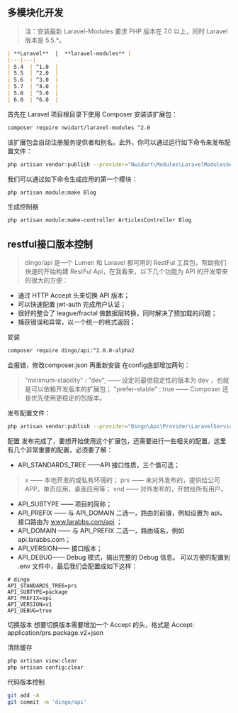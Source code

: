 ## 多模块化开发

> 注：安装最新 Laravel-Modules 要求 PHP 版本在 7.0 以上，同时 Laravel 版本是 5.5.*。
```markdown
| **Laravel**  |  **laravel-modules** |
|---|---|
| 5.4  | ^1.0  |
| 5.5  | ^2.0  |
| 5.6  | ^3.0  |
| 5.7  | ^4.0  |
| 5.8  | ^5.0  |
| 6.0  | ^6.0  |
```
首先在 Laravel 项目根目录下使用 Composer 安装该扩展包：

```bash
composer require nwidart/laravel-modules ^2.0
```

该扩展包会自动注册服务提供者和别名。此外，你可以通过运行如下命令来发布配置文件：
```bash
php artisan vendor:publish --provider="Nwidart\Modules\LaravelModulesServiceProvider"
```
我们可以通过如下命令生成应用的第一个模块：
```bash
php artisan module:make Blog
```

生成控制器
```bash
php artisan module:make-controller ArticlesController Blog
```

## restful接口版本控制
> dingo/api 是一个 Lumen 和 Laravel 都可用的 RestFul 工具包，帮助我们快速的开始构建 RestFul Api，在我看来，以下几个功能为 API 的开发带来的很大的方便：
* 通过 HTTP Accept 头来切换 API 版本；
* 可以快速配置 jwt-auth 完成用户认证；
* 很好的整合了 league/fractal 做数据层转换，同时解决了预加载的问题；
* 捕获错误和异常，以一个统一的格式返回；

安装
```bash
composer require dingo/api:^2.0.0-alpha2
```
会报错，修改composer.json 再重新安装
在config底部增加两句：

> "minimum-stability" : "dev", —— 设定的最低稳定性的版本为 dev ，也就是可以依赖开发版本的扩展包；
> "prefer-stable" : true      —— Composer 还是优先使用更稳定的包版本。

发布配置文件：
```bash
php artisan vendor:publish --provider="Dingo\Api\Provider\LaravelServiceProvider"
```

配置
发布完成了，要想开始使用这个扩展包，还需要进行一些相关的配置，这里有几个非常重要的配置，必须要了解：

* API_STANDARDS_TREE ——API 接口性质，三个值可选；
> x —— 本地开发的或私有环境的；
> prs —— 未对外发布的，提供给公司 APP，单页应用，桌面应用等；
> vnd —— 对外发布的，开放给所有用户。
* API_SUBTYPE —— 项目的简称；
* API_PREFIX —— 与 API_DOMAIN 二选一，路由的前缀，例如设置为 api，接口路由为 www.larabbs.com/api ；
* API_DOMAIN —— 与 API_PREFIX 二选一，路由域名，例如 api.larabbs.com；
* API_VERSION—— 接口版本；
* API_DEBUG—— Debug 模式，输出完整的 Debug 信息。
可以方便的配置到 .env 文件中，最后我们会配置成如下这样：

```log
# dingo
API_STANDARDS_TREE=prs
API_SUBTYPE=package
API_PREFIX=api
API_VERSION=v1
API_DEBUG=true
```

切换版本
想要切换版本需要增加一个 Accept 的头，格式是 Accept: application/prs.package.v2+json

清除缓存
```bash
php artisan view:clear
php artisan config:clear
```

代码版本控制
```bash
git add -A
git commit -m 'dingo/api'
```
